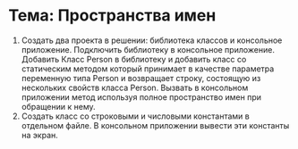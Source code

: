 # Тема: Пространства имен

1.	Создать два проекта в решении: библиотека классов и консольное приложение. Подключить библиотеку в консольное приложение.
Добавить Класс Person в библиотеку и добавить класс со статическим методом который принимает в качестве параметра переменную типа Person и возвращает строку, состоящую из нескольких свойств класса Person. Вызвать в консольном  приложении метод используя полное пространство имен при обращении к нему.
2.	Создать класс со строковыми и числовыми константами в отдельном файле. В консольном приложении вывести эти константы на экран.
